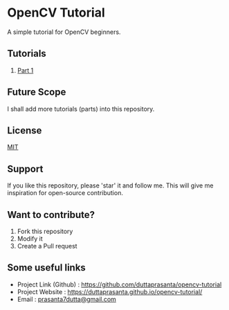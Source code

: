 # OpenCV Tutorial
A simple tutorial for OpenCV beginners.

## Tutorials
1. [Part 1](opencv1.ipynb)

## Future Scope 
I shall add more tutorials (parts) into this repository.

## License
[MIT](LICENSE)

## Support
If you like this repository, please 'star' it and follow me. This will give me inspiration for open-source contribution.

## Want to contribute?
1. Fork this repository
2. Modify it
3. Create a Pull request

## Some useful links
* Project Link (Github) : https://github.com/duttaprasanta/opencv-tutorial
* Project Website : https://duttaprasanta.github.io/opencv-tutorial/
* Email : prasanta7dutta@gmail.com